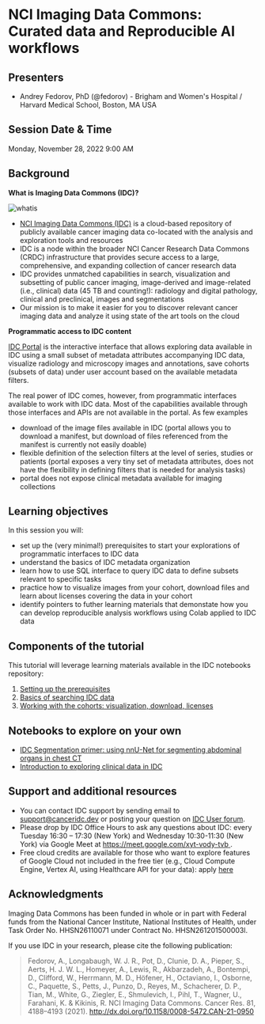 # NCI Imaging Data Commons: Curated data and Reproducible AI workflows

## Presenters
- Andrey Fedorov, PhD (@fedorov) - Brigham and Women's Hospital / Harvard Medical School, Boston, MA USA

## Session Date & Time
Monday, November 28, 2022
9:00 AM

## Background

**What is Imaging Data Commons (IDC)?**

![whatis](https://www.dropbox.com/s/ya8hksca33c68m5/what_is_idc.png?raw=1)

* [NCI Imaging Data Commons (IDC)](https://datacommons.cancer.gov/repository/imaging-data-commons) is a cloud-based repository of publicly available cancer imaging data co-located with the analysis and exploration tools and resources 
* IDC is a node within the broader NCI Cancer Research Data Commons (CRDC) infrastructure that provides secure access to a large, comprehensive, and expanding collection of cancer research data
* IDC provides unmatched capabilities in search, visualization and subsetting of public cancer imaging, image-derived and image-related (i.e., clinical) data (45 TB and counting!): radiology and digital pathology, clinical and preclinical, images and segmentations
* Our mission is to make it easier for you to discover relevant cancer imaging data and analyze it using state of the art tools on the cloud

**Programmatic access to IDC content**

[IDC Portal](https://imaging.datacommons.cancer.gov/) is the interactive interface that allows exploring data available in IDC using a small subset of metadata attributes accompanying IDC data, visualize radiology and microscopy images and annotations, save cohorts (subsets of data) under user account based on the available metadata filters.

The real power of IDC comes, however, from programmatic interfaces available to work with IDC data. Most of the capabilities available through those interfaces and APIs are not available in the portal. As few examples
* download of the image files available in IDC (portal allows you to download a manifest, but download of files referenced from the manifest is currently not easily doable)
* flexible definition of the selection filters at the level of series, studies or patients (portal exposes a very tiny set of metadata attributes, does not have the flexibility in defining filters that is needed for analysis tasks)
* portal does not expose clinical metadata available for imaging collections

## Learning objectives

In this session you will:
* set up the (very minimal!) prerequisites to start your explorations of programmatic interfaces to IDC data
* understand the basics of IDC metadata organization
* learn how to use SQL interface to query IDC data to define subsets relevant to specific tasks
* practice how to visualize images from your cohort, download files and learn about licenses covering the data in your cohort
* identify pointers to futher learning materials that demonstate how you can develop reproducible analysis workflows using Colab applied to IDC data

## Components of the tutorial

This tutorial will leverage learning materials available in the IDC notebooks repository:

1. [Setting up the prerequisites](https://github.com/ImagingDataCommons/IDC-Examples/blob/master/notebooks/getting_started/part1_prerequisites.ipynb)
2. [Basics of searching IDC data](https://github.com/ImagingDataCommons/IDC-Examples/blob/master/notebooks/getting_started/part2_searching_basics.ipynb)
3. [Working with the cohorts: visualization, download, licenses](https://github.com/ImagingDataCommons/IDC-Examples/blob/master/notebooks/getting_started/part3_exploring_cohorts.ipynb)

## Notebooks to explore on your own

* [IDC Segmentation primer: using nnU-Net for segmenting abdominal organs in chest CT](https://github.com/ImagingDataCommons/IDC-Examples/blob/master/notebooks/IDC_segmentation_primer.ipynb)
* [Introduction to exploring clinical data in IDC](https://github.com/ImagingDataCommons/IDC-Examples/blob/master/notebooks/clinical_data_intro.ipynb)

## Support and additional resources

* You can contact IDC support by sending email to support@canceridc.dev or posting your question on [IDC User forum](https://discourse.canceridc.dev).
* Please drop by IDC Office Hours to ask any questions about IDC: every Tuesday 16:30 – 17:30 (New York) and Wednesday 10:30-11:30 (New York) via Google Meet at [https://meet.google.com/xyt-vody-tvb ](https://imaging.datacommons.cancer.gov/).
* Free cloud credits are available for those who want to explore features of Google Cloud not included in the free tier (e.g., Cloud Compute Engine, Vertex AI, using Healthcare API for your data): apply [here](https://docs.google.com/forms/d/e/1FAIpQLSfXvXqficGaVEalJI3ym6rKqarmW_YUUWG6A4U8pclvR8MmRQ/viewform)

## Acknowledgments

Imaging Data Commons has been funded in whole or in part with Federal funds from the National Cancer Institute, National Institutes of Health, under Task Order No. HHSN26110071 under Contract No. HHSN261201500003l.

If you use IDC in your research, please cite the following publication:

> Fedorov, A., Longabaugh, W. J. R., Pot, D., Clunie, D. A., Pieper, S., Aerts, H. J. W. L., Homeyer, A., Lewis, R., Akbarzadeh, A., Bontempi, D., Clifford, W., Herrmann, M. D., Höfener, H., Octaviano, I., Osborne, C., Paquette, S., Petts, J., Punzo, D., Reyes, M., Schacherer, D. P., Tian, M., White, G., Ziegler, E., Shmulevich, I., Pihl, T., Wagner, U., Farahani, K. & Kikinis, R. NCI Imaging Data Commons. Cancer Res. 81, 4188–4193 (2021). http://dx.doi.org/10.1158/0008-5472.CAN-21-0950


